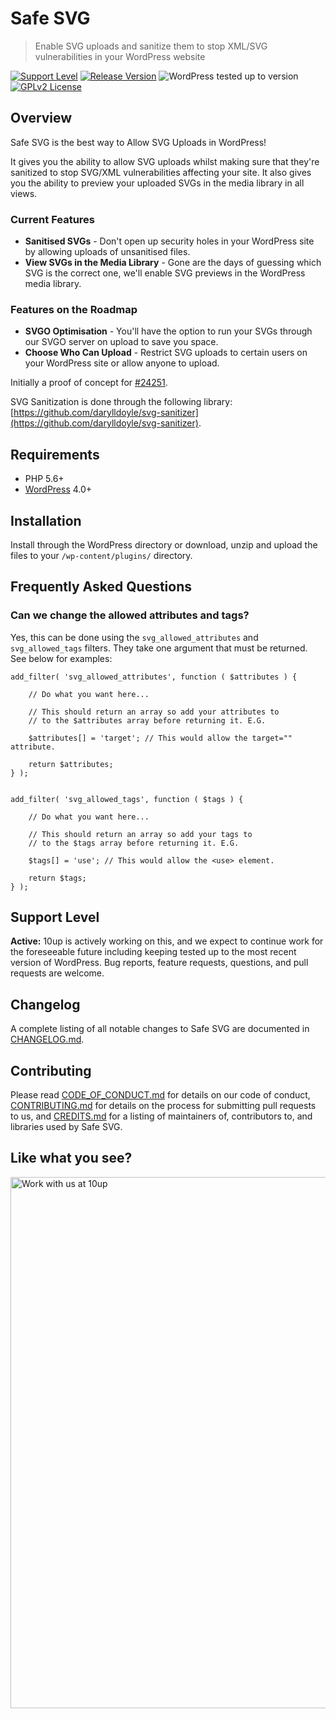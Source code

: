# Safe SVG

> Enable SVG uploads and sanitize them to stop XML/SVG vulnerabilities in your WordPress website

[![Support Level](https://img.shields.io/badge/support-active-green.svg)](#support-level) [![Release Version](https://img.shields.io/github/release/10up/safe-svg.svg)](https://github.com/10up/safe-svg/releases/latest) ![WordPress tested up to version](https://img.shields.io/badge/WordPress-v5.8%20tested-success.svg) [![GPLv2 License](https://img.shields.io/github/license/10up/safe-svg.svg)](https://github.com/10up/safe-svg/blob/develop/LICENSE.md)

## Overview

Safe SVG is the best way to Allow SVG Uploads in WordPress!

It gives you the ability to allow SVG uploads whilst making sure that they're sanitized to stop SVG/XML vulnerabilities affecting your site.
It also gives you the ability to preview your uploaded SVGs in the media library in all views.

### Current Features
* **Sanitised SVGs** - Don't open up security holes in your WordPress site by allowing uploads of unsanitised files.
* **View SVGs in the Media Library** - Gone are the days of guessing which SVG is the correct one, we'll enable SVG previews in the WordPress media library.

### Features on the Roadmap
* **SVGO Optimisation** - You'll have the option to run your SVGs through our SVGO server on upload to save you space.
* **Choose Who Can Upload** - Restrict SVG uploads to certain users on your WordPress site or allow anyone to upload.

Initially a proof of concept for [#24251](https://core.trac.wordpress.org/ticket/24251).

SVG Sanitization is done through the following library: [https://github.com/darylldoyle/svg-sanitizer](https://github.com/darylldoyle/svg-sanitizer).

## Requirements

* PHP 5.6+
* [WordPress](http://wordpress.org/) 4.0+

## Installation

Install through the WordPress directory or download, unzip and upload the files to your `/wp-content/plugins/` directory.

## Frequently Asked Questions

### Can we change the allowed attributes and tags?

Yes, this can be done using the `svg_allowed_attributes` and `svg_allowed_tags` filters.
They take one argument that must be returned. See below for examples:

    add_filter( 'svg_allowed_attributes', function ( $attributes ) {

        // Do what you want here...

        // This should return an array so add your attributes to
        // to the $attributes array before returning it. E.G.

        $attributes[] = 'target'; // This would allow the target="" attribute.

        return $attributes;
    } );


    add_filter( 'svg_allowed_tags', function ( $tags ) {

        // Do what you want here...

        // This should return an array so add your tags to
        // to the $tags array before returning it. E.G.

        $tags[] = 'use'; // This would allow the <use> element.

        return $tags;
    } );

## Support Level

**Active:** 10up is actively working on this, and we expect to continue work for the foreseeable future including keeping tested up to the most recent version of WordPress.  Bug reports, feature requests, questions, and pull requests are welcome.

## Changelog

A complete listing of all notable changes to Safe SVG are documented in [CHANGELOG.md](https://github.com/10up/safe-svg/blob/develop/CHANGELOG.md).

## Contributing

Please read [CODE_OF_CONDUCT.md](https://github.com/10up/safe-svg/blob/develop/CODE_OF_CONDUCT.md) for details on our code of conduct, [CONTRIBUTING.md](https://github.com/10up/safe-svg/blob/develop/CONTRIBUTING.md) for details on the process for submitting pull requests to us, and [CREDITS.md](https://github.com/10up/safe-svg/blob/develop/CREDITS.md) for a listing of maintainers of, contributors to, and libraries used by Safe SVG.

## Like what you see?

<a href="http://10up.com/contact/"><img src="https://10up.com/uploads/2016/10/10up-Github-Banner.png" width="850" alt="Work with us at 10up"></a>
